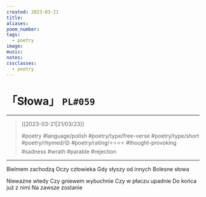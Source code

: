 ```yaml
---
created: 2023-03-21
title:
aliases:
poem_number:
tags:
  - poetry
image:
music:
notes:
cssclasses:
  - poetry
---
```

# 「Słowa」 `PL#059`

---

> [[2023-03-21|21/03/23]]
> 
> #poetry 
> #language/polish 
> #poetry/type/free-verse #poetry/type/short 
> #poetry/rhymed/🟡 
> #poetry/rating/⭐⭐⭐⭐ 
> #thought-provoking #sadness #wrath #parable #rejection 

---

Bielmem zachodzą
Oczy człowieka
Gdy słyszy od innych
Bolesne słowa

Nieważne wtedy
Czy gniewem wybuchnie
Czy w płaczu upadnie
Do końca już z nimi
Na zawsze zostanie